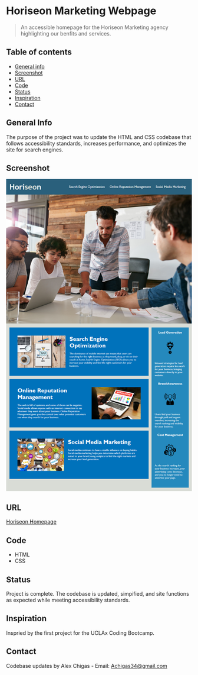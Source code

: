 # Horiseon Marketing Webpage
> An accessible homepage for the Horiseon Marketing agency highlighting our benfits and services.

## Table of contents
* [General info](#general-info)
* [Screenshot](#screenshot)
* [URL](#URL)
* [Code](#Code)
* [Status](#status)
* [Inspiration](#inspiration)
* [Contact](#contact)

## General Info
The purpose of the project was to update the HTML and CSS codebase that follows accessibility standards, increases performance, and optimizes the site for search engines. 

## Screenshot
![Screen print of Horiseon's homepage](./assets/images/Horiseon.png)

## URL
[Horiseon Homepage](https://achigas.github.io/Horiseon-Challenge1/)

## Code
* HTML
* CSS

## Status
Project is complete. The codebase is updated, simpified, and site functions as expected while meeting accessibility standards. 

## Inspiration
Inspried by the first project for the UCLAx Coding Bootcamp. 

## Contact
Codebase updates by Alex Chigas - Email: Achigas34@gmail.com